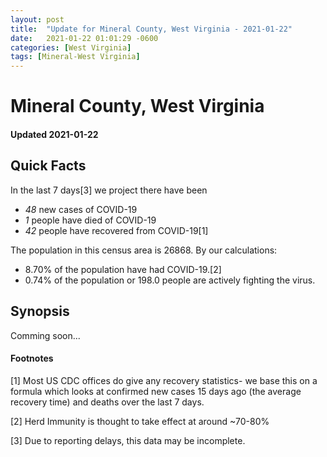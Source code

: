 ```yaml
---
layout: post
title:  "Update for Mineral County, West Virginia - 2021-01-22"
date:   2021-01-22 01:01:29 -0600
categories: [West Virginia]
tags: [Mineral-West Virginia]
---
```


# Mineral County, West Virginia
#### Updated 2021-01-22

## Quick Facts

In the last 7 days[3] we project there have been
- *48* new cases of COVID-19
- *1* people have died of COVID-19
- *42* people have recovered from COVID-19[1]

The population in this census area is 26868. By our calculations:
- 8.70% of the population have had COVID-19.[2]
- 0.74% of the population or 198.0 people are actively fighting the virus.

## Synopsis

Comming soon...


#### Footnotes

[1] Most US CDC offices do give any recovery statistics- we base this on a formula which looks at confirmed new cases
15 days ago (the average recovery time) and deaths over the last 7 days.

[2] Herd Immunity is thought to take effect at around ~70-80%

[3] Due to reporting delays, this data may be incomplete.
 
    
